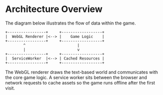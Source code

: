 # Architecture Overview

The diagram below illustrates the flow of data within the game.

```
+-----------------+     +------------------+
|  WebGL Renderer |<--> |    Game Logic    |
+-----------------+     +------------------+
        ^                       |
        |                       v
+-----------------+     +------------------+
|  ServiceWorker  |<--> | Cached Resources |
+-----------------+     +------------------+
```

The WebGL renderer draws the text-based world and communicates with the core
game logic. A service worker sits between the browser and network requests to
cache assets so the game runs offline after the first visit.
